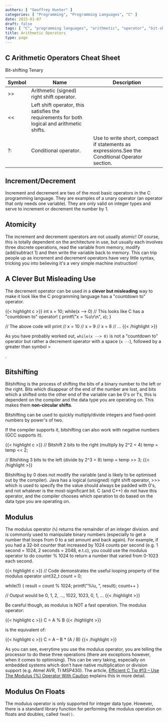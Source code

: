 ```yaml
---
authors: [ "Geoffrey Hunter" ]
categories: [ "Programming", "Programming Languages", "C" ]
date: 2015-01-07
draft: false
tags: [ "C", "programming languages", "arithmetic", "operator", "bit-shift", "conditional operator", "atomicity", "modulus" ]
title: Arithmetic Operators
type: page
---
```


<h2>C Arithmetic Operators Cheat Sheet</h2>

<table>
  <thead>
    <tr>
      <th>Symbol</th>
      <th>Name</th>
      <th>Description</th>
    </tr>
  </thead>
  <tbody>
    <tr></tr>
    <tr>Bit-shifting</tr>
    <tr>
      <td>&gt;&gt;</td>
      <td>Arithmetic (signed) right shift operator.</td>
      <td>
      </td>
    </tr>
    <tr>
      <td>&lt;&lt;</td>
      <td>Left shift operator, this satisfies the requirements for both logical and arithmetic shifts.</td>
      <td></td>
    </tr>
    <tr>
      Tenary
    </tr>
    <tr>
      <td>?:</td>
      <td>Conditional operator.</td>
      <td>Use to write short, compact if statements as expressions.See the Conditional Operator section.</td>
    </tr>
  </tbody>
</table>

<h2>Increment/Decrement</h2>

<p>Increment and decrement are two of the most basic operators in the C programming language. They are examples of a
  unary operator (an operator that only needs one variable). They are only valid on integer types and serve to increment
  or decrement the number by 1.</p>

<h2>Atomicity</h2>

<p>The increment and decrement operators are not usually atomic! Of course, this is totally dependent on the
  architecture in use, but usually each involves three discrete operations, read the variable from memory, modify
  (add/subtract 1) and then write the variable back to memory. This can trip people up as increment and decrement
  operators have very little syntax, tricking you into believing it's a very simple machine instruction!</p>

<h2>A Clever But Misleading Use</h2>

<p>The decrement operator can be used in a <b>clever but misleading</b> way to make it look like the C programming
  language has a "countdown to" operator.</p>

{{< highlight c >}}
int x = 10;
while(x --> 0) // This looks like C has a "countdown to" operator!
{
printf("x = %u\r\n", x);
}

// The above code will print
// x = 10
// x = 9
// x = 8
// ...
{{< /highlight >}}

<p>As you have probably worked out, <code>while(x --> 0)</code> is not a "countdown to" operator but rather a decrement
  operator with a space (<code>x --</code>), followed by a greater than symbol <code></code>&gt;</p>.

<h2>Bitshifting</h2>

<p>Bitshifting is the process of shifting the bits of a binary number to the left or the right. Bits which disappear of
  the end of the number are lost, and bits which a shifted onto the other end of the variable can be 0's or 1's, this is
  dependent on the compiler and the data type you are operating on. This makes them <b>non-circular shifts</b>.</p>

<p>Bitshifting can be used to quickly multiply/divide integers and fixed-point numbers by power's of two.</p>

<p>If the compiler supports it, bitshifting can also work with negative numbers (GCC supports it).</p>

{{< highlight c >}}
// Bitshift 2 bits to the right (multiply by 2^2 = 4)
temp = temp &lt;&lt; 2;

// Bitshiting 3 bits to the left (divide by 2^3 = 8)
temp = temp >> 3;
{{< /highlight >}}

<p>Bitshifting by 0 does not modify the variable (and is likely to be optimised out by the compiler). Java has a logical
  (unsigned) right shift operator, >>> which is used to specify the the value should always be padded with 0's, and not
  whatever is the most-significant bit. C (and C++) do not have this operator, and the compiler chooses which operation
  to do based on the data type you are operating on.</p>

<h2>Modulus</h2>

<p>The modulus operator (<code>%</code>) returns the remainder of an integer division. and is commonly used to
  manipulate binary numbers (especially to get a number that loops from 0 to a set amount and back again). For example,
  if you had a 32-bit counter that increased by 1024 counts per second (e.g. 1 second = 1024, 2 seconds = 2048, e.t.c),
  you could use the modulus operator to do counter % 1024 to return a number that varied from 0-1023 each second.</p>

{{< highlight c >}}
// Code demonstrates the useful looping property of the modulus operator
uint32_t count = 0;

while(1)
{
result = count % 1024;
printf("%lu, ", result);
count++
}

// Output would be 0, 1, 2, ..., 1022, 1023, 0, 1, ...
{{< /highlight >}}

<p>Be careful though, as modulus is NOT a fast operation. The modulus operator:</p>

{{< highlight c >}}
C = A % B
{{< /highlight >}}

is the equivalent of:

{{< highlight c >}}
C = A – B * (A / B)
{{< /highlight >}}

<p>As you can see, everytime you use the modulus operator, you are telling the processor to do these three operations
  (there are exceptions however, when it comes to optimising). This can be very taking, especially on embedded systems
  which don't have native multiplication or division support (e.g. Atmel AVR, TI MSP430). The article, <a
    href="http://embeddedgurus.com/stack-overflow/2011/02/efficient-c-tip-13-use-the-modulus-operator-with-caution/">Efficient
    C Tip #13 – Use The Modulus (%) Operator With Caution</a> explains this in more detail.</p>

<h2>Modulus On Floats</h2>

<p>The modulus operator is only supported for integer data type. However, there is a standard library function for
  performing the modulus operation on floats and doubles, called <code>fmod()</code>.</p>